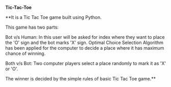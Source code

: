 **Tic-Tac-Toe**

**It is a Tic Tac Toe game built using Python. 

This game has two parts:

Bot v/s Human: In this user will be asked for index where they want to place the 'O' sign and the bot marks 'X' sign.
Optimal Choice Selection Algorithm has been applied for the computer to decide a place where it has maximum chance of winning.

Both v/s Bot: Two computer players select a place randomly to mark it as 'X' or 'O'.

The winner is decided by the simple rules of basic Tic Tac Toe game.**

